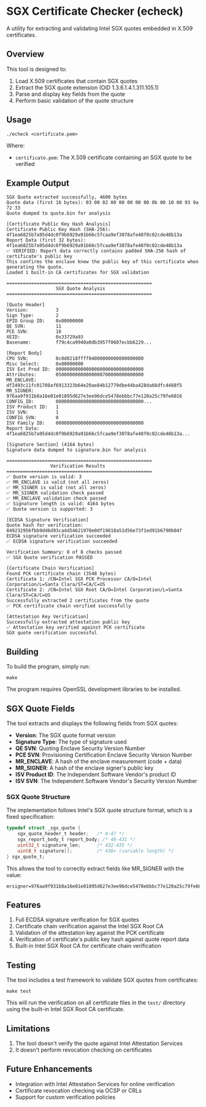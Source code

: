 # SGX Certificate Checker (echeck)

A utility for extracting and validating Intel SGX quotes embedded in X.509 certificates.

## Overview

This tool is designed to:

1. Load X.509 certificates that contain SGX quotes
2. Extract the SGX quote extension (OID 1.3.6.1.4.1.311.105.1)
3. Parse and display key fields from the quote
4. Perform basic validation of the quote structure

## Usage

```
./echeck <certificate.pem>
```

Where:
- `certificate.pem`: The X.509 certificate containing an SGX quote to be verified

## Example Output

```
SGX Quote extracted successfully, 4600 bytes
Quote data (first 16 bytes): 03 00 02 00 00 00 00 00 0b 00 10 00 93 9a 72 33 
Quote dumped to quote.bin for analysis

[Certificate Public Key Hash Analysis]
Certificate Public Key Hash (SHA-256): 4f1ea6825b7a95d4dc0f9b6929a91b66c5fcaa9ef3078afe48f0c02cde48b13a
Report Data (first 32 bytes): 4f1ea6825b7a95d4dc0f9b6929a91b66c5fcaa9ef3078afe48f0c02cde48b13a
✅ VERIFIED: Report data correctly contains padded SHA-256 hash of certificate's public key
This confirms the enclave knew the public key of this certificate when generating the quote.
Loaded 1 built-in CA certificates for SGX validation

=====================================================
                  SGX Quote Analysis                 
=====================================================

[Quote Header]
Version:          3
Sign Type:        2
EPID Group ID:    0x00000000
QE SVN:           11
PCE SVN:          16
XEID:             0x33729a93
Basename:         f79c4ca9940a0db3957f0607ecbb6229...

[Report Body]
CPU SVN:          0c0d0218ffff04000000000000000000
Misc Select:      0x00000000
ISV Ext Prod ID:  00000000000000000000000000000000
Attributes:       05000000000000000700000000000000
MR_ENCLAVE: df2493c11fc01708af6913323b64e20ae84b12779dbe44ba428da66dfc4488f5
MR_SIGNER: 976aa9f931b8a16e01e01895d627e3ee96dce5478ebbbc77e120a25c79fe6016
CONFIG_ID:        00000000000000000000000000000000...
ISV Product ID:   1
ISV SVN:          1
CONFIG SVN:       0
ISV Family ID:    00000000000000000000000000000000
Report Data:      4f1ea6825b7a95d4dc0f9b6929a91b66c5fcaa9ef3078afe48f0c02cde48b13a...

[Signature Section] (4164 bytes)
Signature data dumped to signature.bin for analysis

=====================================================
                Verification Results                 
=====================================================
✅ Quote version is valid: 3
✅ MR_ENCLAVE is valid (not all zeros)
✅ MR_SIGNER is valid (not all zeros)
✅ MR_SIGNER validation check passed
✅ MR_ENCLAVE validation check passed
✅ Signature length is valid: 4164 bytes
✅ Quote version is supported: 3

[ECDSA Signature Verification]
Quote hash for verification: 849232956fbb9dd6d93ca4d54621978e0df19818a51d56e73f1ed91b6790b04f
ECDSA signature verification succeeded
✅ ECDSA signature verification succeeded

Verification Summary: 8 of 8 checks passed
✅ SGX Quote verification PASSED

[Certificate Chain Verification]
Found PCK certificate chain (3548 bytes)
Certificate 1: /CN=Intel SGX PCK Processor CA/O=Intel Corporation/L=Santa Clara/ST=CA/C=US
Certificate 2: /CN=Intel SGX Root CA/O=Intel Corporation/L=Santa Clara/ST=CA/C=US
Successfully extracted 2 certificates from the quote
✅ PCK certificate chain verified successfully

[Attestation Key Verification]
Successfully extracted attestation public key
✅ Attestation key verified against PCK certificate
SGX quote verification successful
```

## Building

To build the program, simply run:

```
make
```

The program requires OpenSSL development libraries to be installed.

## SGX Quote Fields

The tool extracts and displays the following fields from SGX quotes:

- **Version**: The SGX quote format version
- **Signature Type**: The type of signature used
- **QE SVN**: Quoting Enclave Security Version Number
- **PCE SVN**: Provisioning Certification Enclave Security Version Number
- **MR_ENCLAVE**: A hash of the enclave measurement (code + data)
- **MR_SIGNER**: A hash of the enclave signer's public key
- **ISV Product ID**: The Independent Software Vendor's product ID
- **ISV SVN**: The Independent Software Vendor's Security Version Number

### SGX Quote Structure

The implementation follows Intel's SGX quote structure format, which is a fixed specification:

```c
typedef struct _sgx_quote {
    sgx_quote_header_t header;   /* 0-47 */
    sgx_report_body_t report_body; /* 48-431 */
    uint32_t signature_len;      /* 432-435 */
    uint8_t signature[];         /* 436+ (variable length) */
} sgx_quote_t;
```

This allows the tool to correctly extract fields like MR_SIGNER with the value:
```
mrsigner=976aa9f931b8a16e01e01895d627e3ee96dce5478ebbbc77e120a25c79fe6016
```

## Features

1. Full ECDSA signature verification for SGX quotes
2. Certificate chain verification against the Intel SGX Root CA
3. Validation of the attestation key against the PCK certificate
4. Verification of certificate's public key hash against quote report data
5. Built-in Intel SGX Root CA for certificate chain verification

## Testing

The tool includes a test framework to validate SGX quotes from certificates:

```
make test
```

This will run the verification on all certificate files in the `test/` directory
using the built-in Intel SGX Root CA certificate.

## Limitations

1. The tool doesn't verify the quote against Intel Attestation Services
2. It doesn't perform revocation checking on certificates

## Future Enhancements

- Integration with Intel Attestation Services for online verification
- Certificate revocation checking via OCSP or CRLs
- Support for custom verification policies